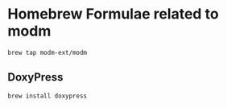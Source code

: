 # Homebrew Formulae related to modm

`brew tap modm-ext/modm`

## DoxyPress

`brew install doxypress`
